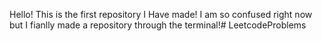 Hello! This is the first repository I Have made! I am so confused right now but I fianlly made a repository through the terminal!# LeetcodeProblems
